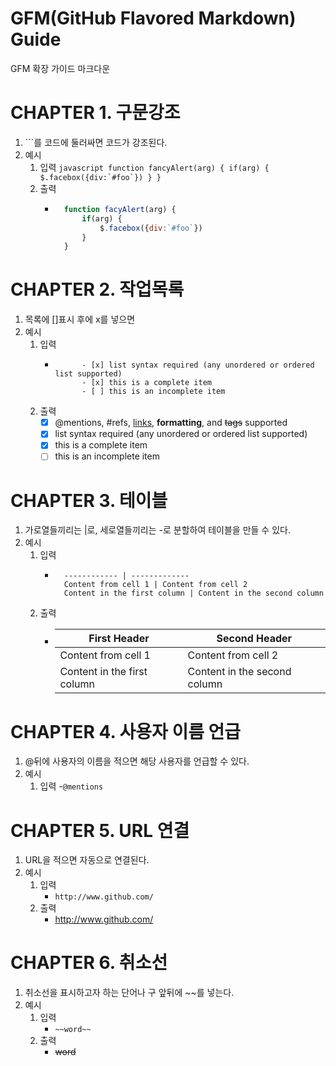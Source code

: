 # GFM(GitHub Flavored Markdown) Guide
GFM 확장 가이드 마크다운

# CHAPTER 1. 구문강조
1. \`\`\`를 코드에 둘러싸면 코드가 강조된다.
2. 예시
    1. 입력
            ``````javascript
            function fancyAlert(arg) {
                    if(arg) {
                        $.facebox({div:`#foo`})
                    }
                }
            ``````
    2. 출력
        - ```javascript
            function facyAlert(arg) {
                if(arg) {
                    $.facebox({div:`#foo`})
                }
            }
            ```

# CHAPTER 2. 작업목록
1. 목록에 \[\]표시 후에 x를 넣으면 
2. 예시
    1. 입력
        - ```- [x] @mentions, #refs, [links](), **formatting**, and <del>tags</del> supported
                - [x] list syntax required (any unordered or ordered list supported)
                - [x] this is a complete item
                - [ ] this is an incomplete item
          ```
    2. 출력
        - [x] @mentions, #refs, [links](), **formatting**, and <del>tags</del> supported
        - [x] list syntax required (any unordered or ordered list supported)
        - [x] this is a complete item
        - [ ] this is an incomplete item

# CHAPTER 3. 테이블
1. 가로열들끼리는 \|로, 세로열들끼리는 \-로 분할하여 테이블을 만들 수 있다.
2. 예시
    1. 입력
        - ``` First Header | Second Header
            ------------ | -------------
            Content from cell 1 | Content from cell 2
            Content in the first column | Content in the second column
          ```
    2. 출력
        - First Header | Second Header
            ------------ | -------------
            Content from cell 1 | Content from cell 2
            Content in the first column | Content in the second column
            
# CHAPTER 4. 사용자 이름 언급
1. \@뒤에 사용자의 이름을 적으면 해당 사용자를 언급할 수 있다.
2. 예시
    1. 입력
        -`@mentions`

# CHAPTER 5. URL 연결
1. URL을 적으면 자동으로 연결된다.
2. 예시
    1. 입력
        - `http://www.github.com/`
    2. 출력
        - http://www.github.com/

# CHAPTER 6. 취소선
1. 취소선을 표시하고자 하는 단어나 구 앞뒤에 \~\~를 넣는다.
2. 예시
    1. 입력
        - `~~word~~`
    2. 출력
        - ~~word~~
